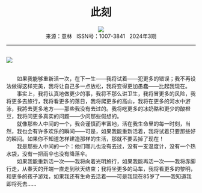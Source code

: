# <center>此刻</center>

<div align=center><img src="http://fslib.vip.qikan.cn/img.ashx?key=%d7%f7%d5%df%a3%ba%5b%b0%a2%b8%f9%cd%a2%5d%b2%a9%b6%fb%ba%d5%cb%b9"></div>

<center>来源：意林   ISSN号：1007-3841   2024年3期</center>

* * *

<br>![](http://img.resource.qikan.cn/markvip/qkimages/yili/yili202403/yili20240359-1-l.jpg)

  
<br>　　如果我能够重新活一次，在下一生——我将试着——犯更多的错误；我不再设法做得这样完美，我将让自己多一点放松，我将变得更加愚蠢——比起我现在。  
　　事实上，我将认真地做更少的事，我将不那么讲卫生，我将冒更多的风险，我将更多去旅行，我将看更多的落日，我将爬更多的高山，我将在更多的河水中游泳，我將去更多地方——那些我没有去过的。我将吃更多的冰奶酪和更少的酸橙豆，我将问更多真实的问题——少问那些假想的。  
　　就像那些人中间的一个，我会谨慎而丰富地，活在我生命里的每一时刻，当然，我也会有许多欢乐的瞬间——可是，如果我能重新活着，我将试着只要那些好的瞬间。如果你不知道怎样建造那样的生活，那就不要丢掉了现在！  
　　我是那些人中间的一个：他们哪儿也没有去过，没有一支温度计，没有一个热水袋，没有一把雨伞也没有降落伞。  
　　如果我能重新活一次——我将向着光明旅行，如果我能再活一次——我将赤脚行走，从春天的开端一直走到秋天结束；我将坐更多的马车，我将看更多的黎明，和更多的孩子游戏，如果我还有生命去活着——可是我现在85岁了——我知道我即将死去……
